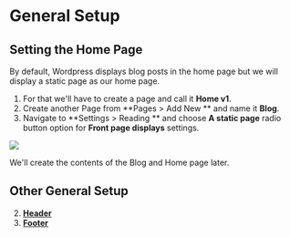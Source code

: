 # General Setup

## Setting the Home Page

By default, Wordpress displays blog posts in the home page but we will display a static page as our home page.
1. For that we'll have to create a page and call it **Home v1**.
2. Create another Page from **Pages > Add New ** and name it **Blog**.
3. Navigate to **Settings > Reading ** and choose **A static page** radio button option for **Front page displays** settings.

![](http://transvelo.github.io/docs/bewear/images/reading-settings.png)


We'll create the contents of the Blog and Home page later.

## Other General Setup

2. [**Header**](header.md)
3. [**Footer**](footer.md)


